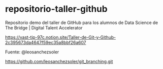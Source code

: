 # repositorio-taller-github
Repositorio demo del taller de GitHub para los alumnos de Data Science de The Bridge | Digital Talent Accelerator

https://vast-tip-97c.notion.site/Taller-de-Git-y-Github-2c395673da4647f59ec35a8bbf26a607







Fuente: @leosanchezsoler

https://github.com/leosanchezsoler/git_branching.git
